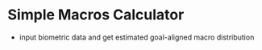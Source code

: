 # Simple Macros Calculator

- input biometric data and get estimated goal-aligned macro distribution
